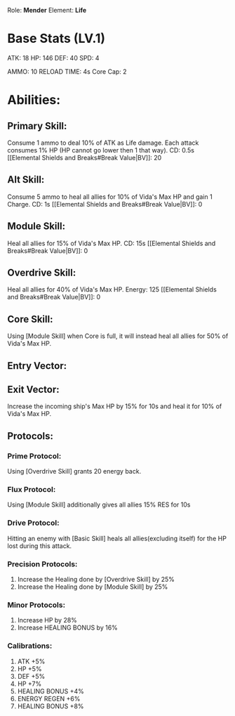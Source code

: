 Role: **Mender**
Element: **Life**

# Base Stats (LV.1)

ATK: 18
HP: 146
DEF: 40
SPD: 4

AMMO: 10
RELOAD TIME: 4s
Core Cap: 2

# Abilities:

## Primary Skill:
Consume 1 ammo to deal 10% of ATK as Life damage. Each attack consumes 1% HP (HP cannot go lower then 1 that way).
CD: 0.5s
[[Elemental Shields and Breaks#Break Value|BV]]: 20

## Alt Skill:
Consume 5 ammo to heal all allies for 10% of Vida's Max HP and gain 1 Charge.
CD: 1s
[[Elemental Shields and Breaks#Break Value|BV]]: 0
## Module Skill: 
Heal all allies for 15% of Vida's Max HP.
CD: 15s
[[Elemental Shields and Breaks#Break Value|BV]]: 0
## Overdrive Skill:
Heal all allies for 40% of Vida's Max HP.
Energy: 125
[[Elemental Shields and Breaks#Break Value|BV]]: 0
## Core Skill:
Using [Module Skill] when Core is full, it will instead heal all allies for 50% of Vida's Max HP.

## Entry Vector:


## Exit Vector:
Increase the incoming ship's Max HP by 15% for 10s and heal it for 10% of Vida's Max HP.

## Protocols:

### Prime Protocol:
Using [Overdrive Skill] grants 20 energy back.

### Flux Protocol:
Using [Module Skill] additionally gives all allies 15% RES for 10s

### Drive Protocol:
Hitting an enemy with [Basic Skill] heals all allies(excluding itself) for the HP lost during this attack.

### Precision Protocols:
1. Increase the Healing done by [Overdrive Skill] by 25%
2. Increase the Healing done by [Module Skill] by 25%

### Minor Protocols: 
1. Increase HP by 28%
2. Increase HEALING BONUS by 16%

### Calibrations:
1. ATK +5%
2. HP +5%
3. DEF +5%
4. HP +7%
5. HEALING BONUS +4%
6. ENERGY REGEN +6%
7. HEALING BONUS +8%

